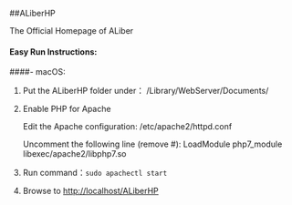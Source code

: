 ##ALiberHP

The Official Homepage of ALiber

#### Easy Run Instructions:

####- macOS: 
1.  Put the ALiberHP folder under： /Library/WebServer/Documents/

2.  Enable PHP for Apache

      Edit the Apache configuration: 
      	/etc/apache2/httpd.conf
      	
      Uncomment the following line (remove #):
      	LoadModule php7_module libexec/apache2/libphp7.so

3.  Run command：```sudo apachectl start```

4.  Browse to [http://localhost/ALiberHP](http://localhost/ALiberHP)

